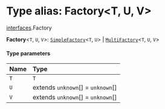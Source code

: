 # Type alias: Factory\<T, U, V>

[interfaces](/en/auto-docs/free-layout-editor/modules/interfaces.md).Factory

**Factory**<`T`, `U`, `V`>: [`SimpleFactory`](/en/auto-docs/free-layout-editor/types/interfaces.SimpleFactory.md)<`T`, `U`> | [`MultiFactory`](/en/auto-docs/free-layout-editor/types/interfaces.MultiFactory.md)<`T`, `U`, `V`>

#### Type parameters

| Name | Type |
| :------ | :------ |
| `T` | `T` |
| `U` | extends `unknown`\[] = `unknown`\[] |
| `V` | extends `unknown`\[] = `unknown`\[] |
